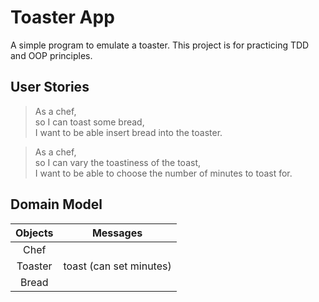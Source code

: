 # Toaster App

A simple program to emulate a toaster. This project is for practicing TDD and OOP principles.

## User Stories

> As a chef,  
> so I can toast some bread,  
> I want to be able insert bread into the toaster.

> As a chef,  
> so I can vary the toastiness of the toast,  
> I want to be able to choose the number of minutes to toast for.

## Domain Model

| Objects | Messages                |
|:-------:|-------------------------|
| Chef    |                         |
| Toaster | toast (can set minutes) |
| Bread   |                         |